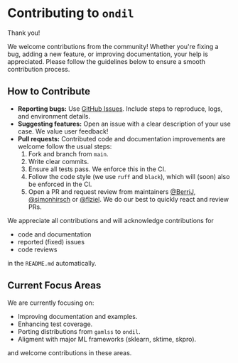 # Contributing to `ondil`

Thank you!

We welcome contributions from the community! Whether you're fixing a bug, adding a new feature, or improving documentation, your help is appreciated. Please follow the guidelines below to ensure a smooth contribution process.

## How to Contribute

- **Reporting bugs:** Use [GitHub Issues](../../issues). Include steps to reproduce, logs, and environment details.
- **Suggesting features:** Open an issue with a clear description of your use case. We value user feedback!
- **Pull requests:** Contributed code and documentation improvements are welcome follow the usual steps:
  1. Fork and branch from `main`.
  2. Write clear commits.
  3. Ensure all tests pass. We enforce this in the CI.
  4. Follow the code style (we use `ruff` and `black`), which will (soon) also be enforced in the CI.
  4. Open a PR and request review from maintainers [@BerriJ](https://github.com/berrij/), [@simonhirsch](https://github.com/simon-hirsch/) or [@flziel](https://github.com/flziel/). We do our best to quickly react and review PRs.

We appreciate all contributions and will acknowledge contributions for

- code and documentation
- reported (fixed) issues
- code reviews

in the `README.md` automatically.

## Current Focus Areas 

We are currently focusing on:

- Improving documentation and examples.
- Enhancing test coverage.
- Porting distributions from `gamlss` to `ondil`.
- Aligment with major ML frameworks (sklearn, sktime, skpro).

and welcome contributions in these areas.